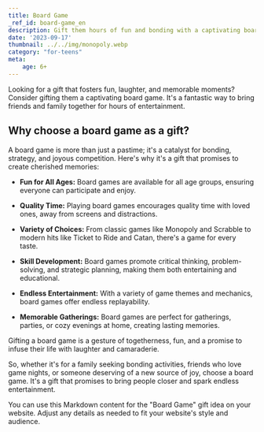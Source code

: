 ```yaml
---
title: Board Game
_ref_id: board-game_en
description: Gift them hours of fun and bonding with a captivating board game.
date: '2023-09-17'
thumbnail: ../../img/monopoly.webp
category: "for-teens"
meta:
    age: 6+
---
```

Looking for a gift that fosters fun, laughter, and memorable moments? Consider gifting them a captivating board game. It's a fantastic way to bring friends and family together for hours of entertainment.

## Why choose a board game as a gift?

A board game is more than just a pastime; it's a catalyst for bonding, strategy, and joyous competition. Here's why it's a gift that promises to create cherished memories:

- **Fun for All Ages:** Board games are available for all age groups, ensuring everyone can participate and enjoy.

- **Quality Time:** Playing board games encourages quality time with loved ones, away from screens and distractions.

- **Variety of Choices:** From classic games like Monopoly and Scrabble to modern hits like Ticket to Ride and Catan, there's a game for every taste.

- **Skill Development:** Board games promote critical thinking, problem-solving, and strategic planning, making them both entertaining and educational.

- **Endless Entertainment:** With a variety of game themes and mechanics, board games offer endless replayability.

- **Memorable Gatherings:** Board games are perfect for gatherings, parties, or cozy evenings at home, creating lasting memories.

Gifting a board game is a gesture of togetherness, fun, and a promise to infuse their life with laughter and camaraderie.

So, whether it's for a family seeking bonding activities, friends who love game nights, or someone deserving of a new source of joy, choose a board game. It's a gift that promises to bring people closer and spark endless entertainment.

You can use this Markdown content for the "Board Game" gift idea on your website. Adjust any details as needed to fit your website's style and audience.
